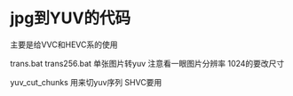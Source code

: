 # jpg到YUV的代码 

主要是给VVC和HEVC系的使用

trans.bat trans256.bat 单张图片转yuv 注意看一眼图片分辨率 1024的要改尺寸

yuv_cut_chunks 用来切yuv序列 SHVC要用
